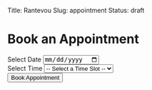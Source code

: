 Title: Rantevou
Slug: appointment
Status: draft

 <link rel="stylesheet" href="https://cdnjs.cloudflare.com/ajax/libs/bootstrap/5.3.0/css/bootstrap.min.css">
    <script src="https://cdnjs.cloudflare.com/ajax/libs/jquery/3.6.4/jquery.min.js"></script>
    <script src="https://cdnjs.cloudflare.com/ajax/libs/bootstrap/5.3.0/js/bootstrap.bundle.min.js"></script>

<div class="container mt-5">
        <h1 class="text-center">Book an Appointment</h1>
        <form id="appointment-form" class="mt-4">
            <div class="mb-3">
                <label for="appointment-date" class="form-label">Select Date</label>
                <input type="date" id="appointment-date" class="form-control" required>
            </div>
            <div class="mb-3">
                <label for="appointment-time" class="form-label">Select Time</label>
                <select id="appointment-time" class="form-select" required>
                    <option value="">-- Select a Time Slot --</option>
                </select>
            </div>
            <button type="submit" class="btn btn-primary">Book Appointment</button>
        </form>
        <div id="success-message" class="alert alert-success mt-3" style="display: none;">
            Appointment booked successfully!
        </div>
        <div id="error-message" class="alert alert-danger mt-3" style="display: none;">
            Failed to book appointment. Please try again.
        </div>
    </div>
    <script>
        $(document).ready(function () {
            const unavailableSlots = {};

            // Fetch unavailable slots from the server (to be implemented in Python backend)
            function fetchUnavailableSlots(date) {
                $.get(`/api/unavailable-slots?date=${date}`, function (data) {
                    unavailableSlots[date] = data;
                    updateTimeSlots(date);
                }).fail(function () {
                    console.error("Failed to fetch unavailable slots");
                });
            }

            // Update time slots based on unavailable slots
            function updateTimeSlots(date) {
                const timeSelect = $("#appointment-time");
                timeSelect.empty();
                const allSlots = ["09:00", "10:00", "11:00", "12:00", "14:00", "15:00", "16:00"];

                allSlots.forEach(slot => {
                    const isUnavailable = unavailableSlots[date]?.includes(slot);
                    const option = $(`<option value="${slot}">${slot}</option>`);
                    if (isUnavailable) option.addClass("inactive").prop("disabled", true);
                    timeSelect.append(option);
                });
            }

            // Handle date selection
            $("#appointment-date").on("change", function () {
                const selectedDate = $(this).val();
                if (selectedDate) fetchUnavailableSlots(selectedDate);
            });

            // Handle form submission
            $("#appointment-form").on("submit", function (e) {
                e.preventDefault();

                const date = $("#appointment-date").val();
                const time = $("#appointment-time").val();

                if (!date || !time) return alert("Please select a valid date and time.");

                $.post("/api/book-appointment", { date, time }, function () {
                    $("#success-message").show();
                    $("#error-message").hide();
                }).fail(function () {
                    $("#success-message").hide();
                    $("#error-message").show();
                });
            });
        });
    </script>